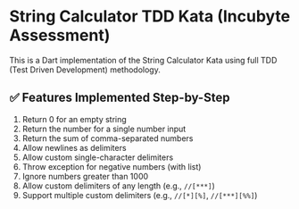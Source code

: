 # String Calculator TDD Kata (Incubyte Assessment)

This is a Dart implementation of the String Calculator Kata using full TDD (Test Driven Development) methodology.

## ✅ Features Implemented Step-by-Step

1. Return 0 for an empty string
2. Return the number for a single number input
3. Return the sum of comma-separated numbers
4. Allow newlines as delimiters
5. Allow custom single-character delimiters
6. Throw exception for negative numbers (with list)
7. Ignore numbers greater than 1000
8. Allow custom delimiters of any length (e.g., `//[***]`)
9. Support multiple custom delimiters (e.g., `//[*][%]`, `//[***][%%]`)
